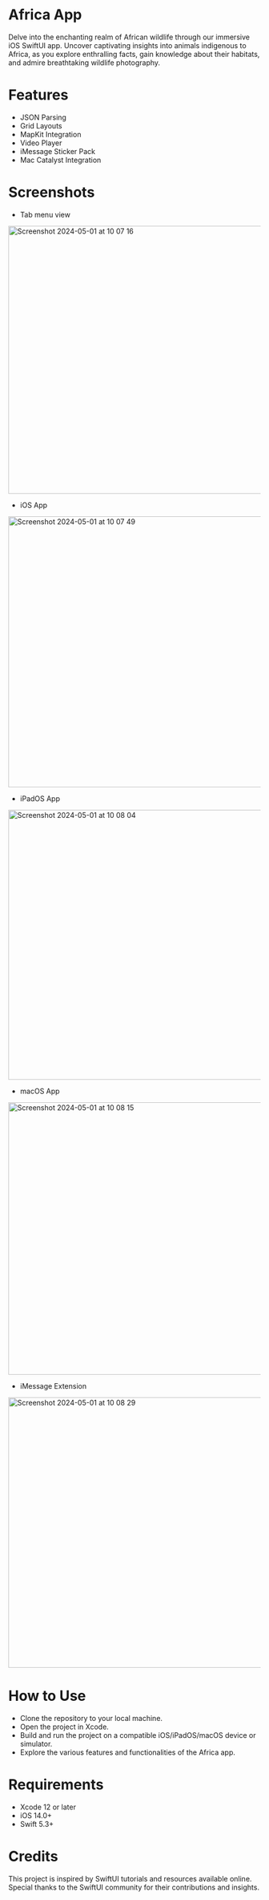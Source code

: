 # Africa App 

Delve into the enchanting realm of African wildlife through our immersive iOS SwiftUI app. Uncover captivating insights into animals indigenous to Africa, as you explore enthralling facts, gain knowledge about their habitats, and admire breathtaking wildlife photography.

# Features
- JSON Parsing
- Grid Layouts
- MapKit Integration
- Video Player
- iMessage Sticker Pack
- Mac Catalyst Integration

# Screenshots

- Tab menu view
<img width="534" alt="Screenshot 2024-05-01 at 10 07 16" src="https://github.com/kathir56/Africa/assets/139846785/aeac5bb4-0784-43c1-b60e-ae4c7adb0526">

- iOS App
<img width="540" alt="Screenshot 2024-05-01 at 10 07 49" src="https://github.com/kathir56/Africa/assets/139846785/584dbfef-5334-4567-af41-6970a9ea5172">

- iPadOS App
<img width="538" alt="Screenshot 2024-05-01 at 10 08 04" src="https://github.com/kathir56/Africa/assets/139846785/04e3fad2-46d8-4b47-93a8-5bacc8aa9673">

- macOS App
<img width="543" alt="Screenshot 2024-05-01 at 10 08 15" src="https://github.com/kathir56/Africa/assets/139846785/d7fc94ac-6abe-439f-a9fc-5a5990d71529">

- iMessage Extension
<img width="539" alt="Screenshot 2024-05-01 at 10 08 29" src="https://github.com/kathir56/Africa/assets/139846785/24f52b81-fe03-4fdc-92d0-e737e33ac2b4">


# How to Use
- Clone the repository to your local machine.
- Open the project in Xcode.
- Build and run the project on a compatible iOS/iPadOS/macOS device or simulator.
- Explore the various features and functionalities of the Africa app.
# Requirements
- Xcode 12 or later
- iOS 14.0+
- Swift 5.3+
# Credits
This project is inspired by SwiftUI tutorials and resources available online. Special thanks to the SwiftUI community for their contributions and insights.

